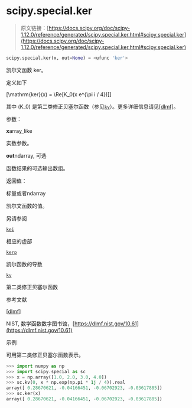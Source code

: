 # scipy.special.ker

> 原文链接：[https://docs.scipy.org/doc/scipy-1.12.0/reference/generated/scipy.special.ker.html#scipy.special.ker](https://docs.scipy.org/doc/scipy-1.12.0/reference/generated/scipy.special.ker.html#scipy.special.ker)

```py
scipy.special.ker(x, out=None) = <ufunc 'ker'>
```

凯尔文函数 ker。

定义如下

\[\mathrm{ker}(x) = \Re[K_0(x e^{\pi i / 4})]\]

其中 \(K_0\) 是第二类修正贝塞尔函数（参见[`kv`](scipy.special.kv.html#scipy.special.kv "scipy.special.kv")）。更多详细信息请见[[dlmf]](#r0ce1df4bd8ba-dlmf)。

参数：

**x**array_like

实数参数。

**out**ndarray, 可选

函数结果的可选输出数组。

返回值：

标量或者ndarray

凯尔文函数的值。

另请参阅

[`kei`](scipy.special.kei.html#scipy.special.kei "scipy.special.kei")

相应的虚部

[`kerp`](scipy.special.kerp.html#scipy.special.kerp "scipy.special.kerp")

凯尔函数的导数

[`kv`](scipy.special.kv.html#scipy.special.kv "scipy.special.kv")

第二类修正贝塞尔函数

参考文献

[[dlmf](#id1)]

NIST, 数学函数数字图书馆，[https://dlmf.nist.gov/10.61](https://dlmf.nist.gov/10.61)

示例

可用第二类修正贝塞尔函数表示。

```py
>>> import numpy as np
>>> import scipy.special as sc
>>> x = np.array([1.0, 2.0, 3.0, 4.0])
>>> sc.kv(0, x * np.exp(np.pi * 1j / 4)).real
array([ 0.28670621, -0.04166451, -0.06702923, -0.03617885])
>>> sc.ker(x)
array([ 0.28670621, -0.04166451, -0.06702923, -0.03617885]) 
```
